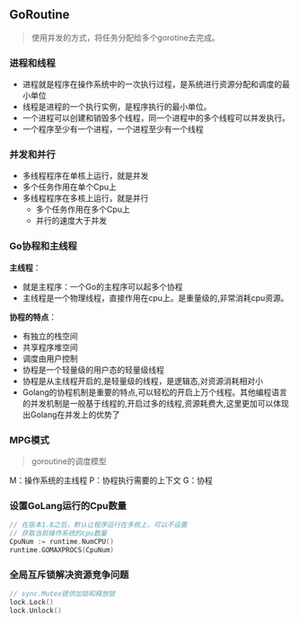 ## GoRoutine
> 使用并发的方式，将任务分配给多个gorotine去完成。

### 进程和线程
- 进程就是程序在操作系统中的一次执行过程，是系统进行资源分配和调度的最小单位
- 线程是进程的一个执行实例，是程序执行的最小单位。
- 一个进程可以创建和销毁多个线程，同一个进程中的多个线程可以并发执行。
- 一个程序至少有一个进程，一个进程至少有一个线程

### 并发和并行
- 多线程程序在单核上运行，就是并发
- 多个任务作用在单个Cpu上
- 多线程程序在多核上运行，就是并行
  - 多个任务作用在多个Cpu上
  - 并行的速度大于并发

### Go协程和主线程
**主线程**：
- 就是主程序：一个Go的主程序可以起多个协程
- 主线程是一个物理线程，直接作用在cpu上。是重量级的,非常消耗cpu资源。

**协程的特点**：
- 有独立的栈空间
- 共享程序堆空间
- 调度由用户控制
- 协程是一个轻量级的用户态的轻量级线程
- 协程是从主线程开启的,是轻量级的线程，是逻辑态,对资源消耗相对小
- Golang的协程机制是重要的特点,可以轻松的开启上万个线程。其他编程语言的并发机制是一般基于线程的,开启过多的线程,资源耗费大,这里更加可以体现出Golang在并发上的优势了

### MPG模式
> goroutine的调度模型

M：操作系统的主线程
P：协程执行需要的上下文
G：协程

### 设置GoLang运行的Cpu数量
~~~go
// 在版本1.8之后，默认让程序运行在多核上，可以不设置
// 获取当前操作系统的cpu数量
CpuNum := runtime.NumCPU()
runtime.GOMAXPROCS(CpuNum)
~~~

### 全局互斥锁解决资源竞争问题
~~~go
// sync.Mutex提供加锁和释放锁
lock.Lock()
lock.Unlock()
~~~